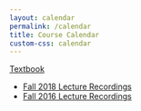```yaml
---
layout: calendar
permalink: /calendar
title: Course Calendar
custom-css: calendar
---
```


[Textbook](http://vr.cs.uiuc.edu)

- [Fall 2018 Lecture Recordings](https://echo360.org/)
- [Fall 2016 Lecture Recordings](https://recordings.engineering.illinois.edu:8443/ess/portal/section/522cee14-3fb9-4bf4-8bfe-91549bff3638)

